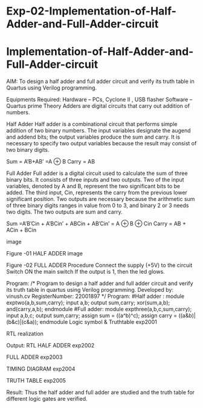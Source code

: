 # Exp-02-Implementation-of-Half-Adder-and-Full-Adder-circuit

# Implementation-of-Half-Adder-and-Full-Adder-circuit
AIM:
To design a half adder and full adder circuit and verify its truth table in Quartus using Verilog programming.

Equipments Required:
Hardware – PCs, Cyclone II , USB flasher Software – Quartus prime Theory Adders are digital circuits that carry out addition of numbers.

Half Adder
Half adder is a combinational circuit that performs simple addition of two binary numbers. The input variables designate the augend and addend bits; the output variables produce the sum and carry. It is necessary to specify two output variables because the result may consist of two binary digits.

Sum = A’B+AB’ =A ⊕ B Carry = AB

Full Adder
Full adder is a digital circuit used to calculate the sum of three binary bits. It consists of three inputs and two outputs. Two of the input variables, denoted by A and B, represent the two significant bits to be added. The third input, Cin, represents the carry from the previous lower significant position. Two outputs are necessary because the arithmetic sum of three binary digits ranges in value from 0 to 3, and binary 2 or 3 needs two digits. The two outputs are sum and carry.

Sum =A’B’Cin + A’BCin’ + ABCin + AB’Cin’ = A ⊕ B ⊕ Cin Carry = AB + ACin + BCin

image

Figure -01 HALF ADDER
image

Figure -02 FULL ADDER
Procedure
Connect the supply (+5V) to the circuit Switch ON the main switch If the output is 1, then the led glows.

Program:
/*
Program to design a half adder and full adder circuit and verify its truth table in quartus using Verilog programming.
Developed by: vinush.cv
RegisterNumber:  22001897
*/
Program:
#Half adder :
module exptwo(a,b,sum,carry);
input a,b;
output sum,carry;
xor(sum,a,b);
and(carry,a,b);
endmodule
#Full adder:
module expthree(a,b,c,sum,carry);
input a,b,c;
output sum,carry;
assign sum = ((a^b)^c);
assign carry = ((a&b)|(b&c)|(c&a));
endmodule
Logic symbol & Truthtable exp2001

RTL realization

Output:
RTL
HALF ADDER
exp2002

FULL ADDER
exp2003

TIMING DIAGRAM
exp2004

TRUTH TABLE
exp2005

Result:
Thus the half adder and full adder are studied and the truth table for different logic gates are verified.
